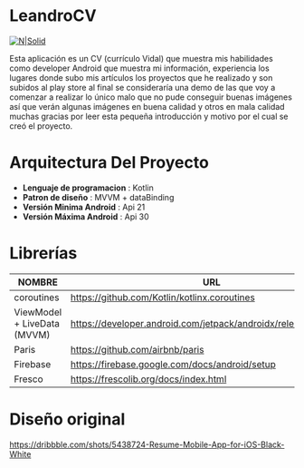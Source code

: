 # LeandroCV

[![N|Solid](https://play.google.com/intl/es-419/badges/static/images/badges/es-419_badge_web_generic.png)](https://play.google.com/store/apps/details?id=com.leandro1995.leandrocv)

Esta aplicación es un CV (currículo Vidal) que muestra mis habilidades como developer Android que muestra mi información, experiencia los lugares donde subo mis artículos los proyectos que he realizado y son subidos al play store al final se consideraría una demo de las que voy a comenzar a realizar lo único malo que no pude conseguir buenas imágenes así que  verán algunas imágenes en buena calidad y otros en mala calidad muchas gracias por leer esta pequeña introducción y motivo por el cual se creó el proyecto.

# Arquitectura Del Proyecto

* **Lenguaje de programacion** : Kotlin
* **Patron de diseño** : MVVM + dataBinding
* **Versión Minima Android** : Api 21
* **Versión Máxima Android** : Api 30

# Librerías
| NOMBRE | URL |
| ------ | ------ |
| coroutines | https://github.com/Kotlin/kotlinx.coroutines |
| ViewModel + LiveData (MVVM) | https://developer.android.com/jetpack/androidx/releases/lifecycle |
| Paris | https://github.com/airbnb/paris |
| Firebase | https://firebase.google.com/docs/android/setup |
| Fresco | https://frescolib.org/docs/index.html |

# Diseño original
https://dribbble.com/shots/5438724-Resume-Mobile-App-for-iOS-Black-White